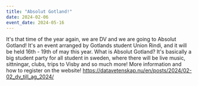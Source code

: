 ```yaml
---
title: "Absolut Gotland!"
date: 2024-02-06
event_date: 2024-05-16
---
```


It's that time of the year again, we are DV and we are going to Absolut Gotland! It's an event arranged by Gotlands student Union Rindi, and it will be held 16th - 19th of may this year. What is Absolut Gotland? It's basically a big student party for all student in sweden, where there will be live music, sittningar, clubs, trips to Visby and so much more! More information and how to register on the website! https://datavetenskap.nu/en/posts/2024/02-02_dv_till_ag_2024/